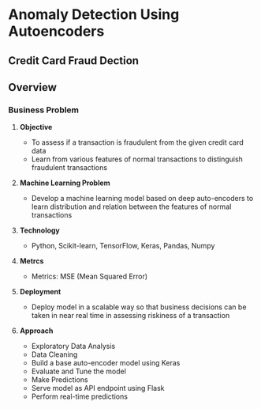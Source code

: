 # Anomaly Detection Using Autoencoders

## Credit Card Fraud Dection

## Overview

### Business Problem

1. **Objective**
   - To assess if a transaction is fraudulent from the given credit card data
   - Learn from various features of normal transactions to distinguish fraudulent transactions 

2. **Machine Learning Problem**
   - Develop a machine learning model based on deep auto-encoders to learn distribution and relation between the features of normal transactions


3. **Technology**
   - Python, Scikit-learn, TensorFlow, Keras, Pandas, Numpy
   

4. **Metrcs**
   - Metrics: MSE (Mean Squared Error)
   

5. **Deployment**
   - Deploy model in a scalable way so that business decisions can be taken in near real time in assessing riskiness of a transaction

6. **Approach**

   - Exploratory Data Analysis  
   - Data Cleaning
   - Build a base auto-encoder model using Keras
   - Evaluate and Tune the model 
   - Make Predictions
   - Serve model as API endpoint using Flask
   - Perform real-time predictions
